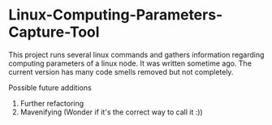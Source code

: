# Linux-Computing-Parameters-Capture-Tool

This project runs several linux commands and gathers information regarding computing parameters of a linux
node. It was written sometime ago. The current version has many code smells removed but not completely.

Possible future additions

1) Further refactoring
2) Mavenifying (Wonder if it's the correct way to call it :))
